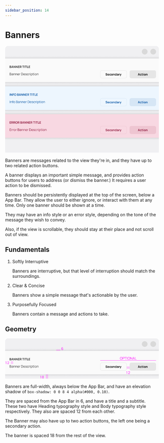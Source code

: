 ```yaml
---
sidebar_position: 14
---
```


# Banners

![](/assets/banner.png)

Banners are messages related to the view they're in, and they have up to two related action buttons.

A banner displays an important simple message, and provides action buttons for users to address (or dismiss the banner.) It requires a user action to be dismissed.

Banners should be persistently displayed at the top of the screen, below a App Bar. They allow the user to either ignore, or interact with them at any time. Only one banner should be shown at a time.

They may have an info style or an error style, depending on the tone of the message they wish to convey.

Also, if the view is scrollable, they should stay at their place and not scroll out of view.

## Fundamentals

1. Softly Interruptive

    Banners are interruptive, but that level of interruption should match the surroundings.

2. Clear & Concise

    Banners show a simple message that's actionable by the user.

3. Purposefully Focused

    Banners contain a message and actions to take.

## Geometry

![](/assets/banner_geo.png)

Banners are full-width, always below the App Bar, and have an elevation shadow of `box-shadow: 0 0 8 4 alpha(#000, 0.10)`.

They are spaced from the App Bar in 6, and have a title and a subtitle. These two have Heading typography style and Body typography style respectively. They also are spaced 12 from each other.

The Banner may also have up to two action buttons, the left one being a secondary action.

The banner is spaced 18 from the rest of the view.

